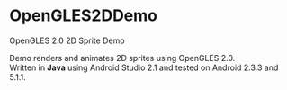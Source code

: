 OpenGLES2DDemo
==============

OpenGLES 2.0 2D Sprite Demo

Demo renders and animates 2D sprites using OpenGLES 2.0.   
Written in <b>Java</b> using Android Studio 2.1 and tested on Android 2.3.3 and 5.1.1.

